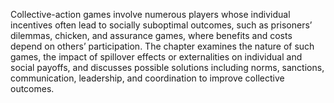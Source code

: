 Collective-action games involve numerous players whose individual incentives often lead to socially suboptimal outcomes, such as prisoners’ dilemmas, chicken, and assurance games, where benefits and costs depend on others’ participation. The chapter examines the nature of such games, the impact of spillover effects or externalities on individual and social payoffs, and discusses possible solutions including norms, sanctions, communication, leadership, and coordination to improve collective outcomes.
